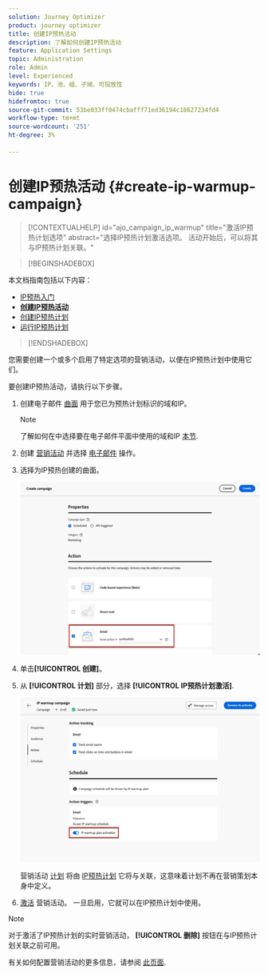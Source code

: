 ```yaml
---
solution: Journey Optimizer
product: journey optimizer
title: 创建IP预热活动
description: 了解如何创建IP预热活动
feature: Application Settings
topic: Administration
role: Admin
level: Experienced
keywords: IP、池、组、子域、可投放性
hide: true
hidefromtoc: true
source-git-commit: 53be033ff0474cbafff71ed36194c18627234fd4
workflow-type: tm+mt
source-wordcount: '251'
ht-degree: 3%

---
```


# 创建IP预热活动 {#create-ip-warmup-campaign}

>[!CONTEXTUALHELP]
>id="ajo_campaign_ip_warmup"
>title="激活IP预热计划选项"
>abstract="选择IP预热计划激活选项。 活动开始后，可以将其与IP预热计划关联。"

>[!BEGINSHADEBOX]

本文档指南包括以下内容：

* [IP预热入门](ip-warmup-gs.md)
* **[创建IP预热活动](ip-warmup-campaign.md)**
* [创建IP预热计划](ip-warmup-plan.md)
* [运行IP预热计划](ip-warmup-running.md)

>[!ENDSHADEBOX]

您需要创建一个或多个启用了特定选项的营销活动，以便在IP预热计划中使用它们。

要创建IP预热活动，请执行以下步骤。

1. 创建电子邮件 [曲面](channel-surfaces.md) 用于您已为预热计划标识的域和IP。<!--how do you identify these or who does it at the customer level?-->

   >[!NOTE]
   >
   >了解如何在中选择要在电子邮件平面中使用的域和IP [本节](using/email/email-settings.md#subdomains-and-ip-pools).

1. 创建 [营销活动](../campaigns/create-campaign.md) 并选择 [电子邮件](../email/create-email.md#create-email-journey-campaign) 操作。

1. 选择为IP预热创建的曲面。

   ![](assets/ip-warmup-campaign-surface.png)

   <!--You must use the same surface as the one that will be used for the asociated IP warmup plan. [Learn how to create an IP warmup plan](#create-ip-warmup-plan)-->

1. 单击&#x200B;**[!UICONTROL 创建]**。

1. 从 **[!UICONTROL 计划]** 部分，选择 **[!UICONTROL IP预热计划激活]**.

   ![](assets/ip-warmup-campaign-plan-activation.png)

   营销活动 [计划](../campaigns/create-campaign.md#schedule) 将由 [IP预热计划](ip-warmup-plan.md) 它将与关联，这意味着计划不再在营销策划本身中定义。

1. [激活](../campaigns/review-activate-campaign.md) 营销活动。 一旦启用，它就可以在IP预热计划中使用。

>[!NOTE]
>
>对于激活了IP预热计划的实时营销活动， **[!UICONTROL 删除]** 按钮在与IP预热计划关联之前可用。

有关如何配置营销活动的更多信息，请参阅 [此页面](../campaigns/get-started-with-campaigns.md).

